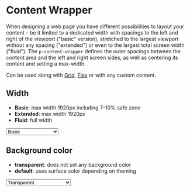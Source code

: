 # Content Wrapper

When designing a web page you have different possibilities to layout your content – be it limited to a dedicated width with spacings to the left and right of the viewport ("basic" version), stretched to the largest viewport without any spacing ("extended") or even to the largest total screen width ("fluid").
The `p-content-wrapper` defines the outer spacings between the content area and the left and right screen sides, as well as centering its content and setting a max-width.

Can be used along with [Grid](components/grid), [Flex](components/flex) or with any custom content.

<TableOfContents></TableOfContents>

## Width

* **Basic**: max width 1920px including 7-10% safe zone
* **Extended**: max width 1920px
* **Fluid**: full width

<Playground :markup="basic" :config="config">
  <select v-model="width">
    <option disabled>Select a width mode</option>
    <option value="basic">Basic</option>
    <option value="extended">Extended</option>
    <option value="fluid">Fluid</option>
  </select>
</Playground>

## Background color

* **transparent**: does not set any background color
* **default**: uses surface color depending on theming

<Playground :markup="transparent" class="playground-content-wrapper-background-color" :config="config">
  <select v-model="backgroundColor">
    <option disabled>Select a background color</option>
    <option value="transparent">Transparent</option>
    <option value="default">Default</option>    
  </select>
</Playground>

<script lang="ts">
import Vue from 'vue';
import Component from 'vue-class-component';

@Component
export default class Code extends Vue {
  width = 'basic';
  backgroundColor = 'transparent';
  config = { themeable: true };    
  
  get basic(){
    return `<p-content-wrapper width="${this.width}">
  <div class="example-content">Some content</div>
</p-content-wrapper>`;
  }

  get transparent(){
    return `<p-content-wrapper background-color="${this.backgroundColor}">
  <div class="example-content">Some content</div>
</p-content-wrapper>`;
  }
}
</script>

<style scoped lang="scss">
  @import '~@porsche-design-system/utilities/scss';

  ::v-deep .playground-content-wrapper-background-color .demo{
    background-color: deeppink;
  }  
  
  ::v-deep .example-content {
    @include p-text-small;
    color: $p-color-theme-dark-default;
    text-align: center;
    background: lightskyblue;
  }
</style>